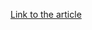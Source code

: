 [Link to the article](https://nsfocusglobal.com/warning-newly-discovered-apt-attacker-atlascross-exploits-red-cross-blood-drive-phishing-for-cyberattack/)
